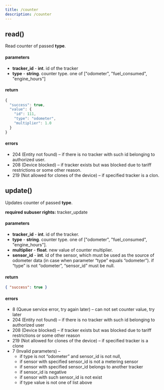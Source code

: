 ```yaml
---
title: /counter
description: /counter
---
```


## read()
Read counter of passed **type**.

#### parameters
* **tracker_id** - **int**. id of the tracker
* **type** - **string**. counter type. one of ["odometer", "fuel_consumed", "engine_hours"]

#### return
```js
{
  "success": true,
  "value": {
    "id": 111,
    "type": "odometer",
    "multiplier": 1.0
  }
}
```

#### errors
*   204 (Entity not found) – if there is no tracker with such id belonging to authorized user.
*   208 (Device blocked) – if tracker exists but was blocked due to tariff restrictions or some other reason.
*   219 (Not allowed for clones of the device) – if specified tracker is a clon.

## update()
Updates counter of passed **type**.

**required subuser rights:** tracker_update

#### parameters
* **tracker_id** - **int**. id of the tracker.
* **type** - **string**. counter type. one of ["odometer", "fuel_consumed", "engine_hours"].
* **multiplier** - **float**. new value of counter multiplier.
* **sensor_id** - **int**. id of the sensor, which must be used as the source of odometer data (in case when parameter “type” equals “odometer”). if “type” is not “odometer”, “sensor_id” must be null.

#### return

```json
{ "success": true }
```

#### errors
*   8 (Queue service error, try again later) – can not set counter value, try later
*   204 (Entity not found) – if there is no tracker with such id belonging to authorized user
*   208 (Device blocked) – if tracker exists but was blocked due to tariff restrictions or some other reason
*   219 (Not allowed for clones of the device) – if specified tracker is a clone
*   7 (Invalid parameters) –
    * if type is not “odometer”  and sensor_id is not null,
    * if sensor with specified sensor_id is not a metering sensor
    * if sensor with specified sensor_id belongs to another tracker
    * if sensor_id is negative
    * if sensor with such sensor_id is not exist
    * if type value is not one of list above

